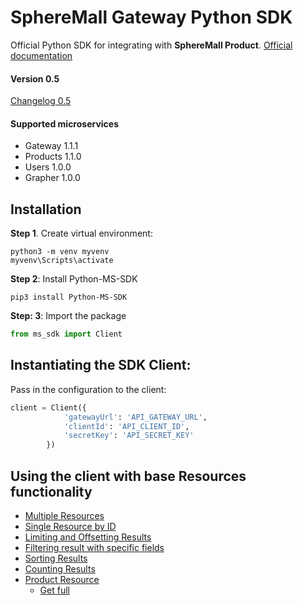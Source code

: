 # SphereMall Gateway Python SDK
Official Python SDK for integrating with **SphereMall Product**.
[Official documentation](https://spheremall.atlassian.net/wiki/spaces/MIC/pages)

#### Version 0.5
[Changelog 0.5](https://github.com/SphereMall/Python-MS-SDK/wiki/0.-SDK-Changelogs)
#### Supported microservices
* Gateway 1.1.1
* Products 1.1.0
* Users 1.0.0
* Grapher 1.0.0

## Installation
**Step 1**. Create virtual environment:
```
python3 -m venv myvenv
myvenv\Scripts\activate
```

**Step 2**: Install Python-MS-SDK
```
pip3 install Python-MS-SDK
```

**Step: 3**: Import the package
```python
from ms_sdk import Client
```
## Instantiating the SDK Client:

Pass in the configuration to the client:

```python
client = Client({
            'gatewayUrl': 'API_GATEWAY_URL',
            'clientId': 'API_CLIENT_ID',
            'secretKey': 'API_SECRET_KEY'
        })
```

## Using the client with base Resources functionality
* [Multiple Resources](https://github.com/SphereMall/PHP-MS-Client/wiki/1.-Multiple-Resources)
* [Single Resource by ID](https://github.com/SphereMall/PHP-MS-Client/wiki/2.-Single-Resource-by-ID)
* [Limiting and Offsetting Results](https://github.com/SphereMall/PHP-MS-Client/wiki/3.-Limiting-and-Offsetting-Results)
* [Filtering result with specific fields](https://github.com/SphereMall/PHP-MS-Client/wiki/4.-Filtering-result-with-specific-fields)
* [Sorting Results](https://github.com/SphereMall/PHP-MS-Client/wiki/5.-Sorting-Results)
* [Counting Results](https://github.com/SphereMall/PHP-MS-Client/wiki/6.-Counting-Results)
* [Product Resource](https://github.com/SphereMall/PHP-MS-Client/wiki/7.-Product-Resource)
  * [Get full](https://github.com/SphereMall/PHP-MS-Client/wiki/7.1.-Get-full)
